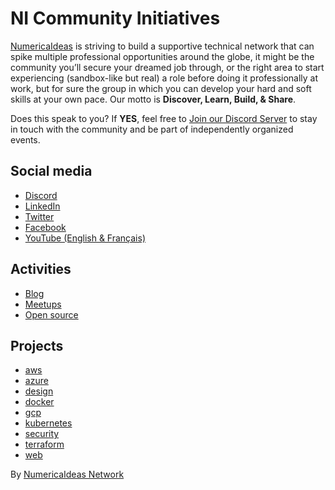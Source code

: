 # NI Community Initiatives
[NumericaIdeas](https://numericaideas.com/about) is striving to build a supportive technical network that can spike multiple professional opportunities around the globe, it might be the community you’ll secure your dreamed job through, or the right area to start experiencing (sandbox-like but real) a role before doing it professionally at work, but for sure the group in which you can develop your hard and soft skills at your own pace. Our motto is **Discover, Learn, Build, & Share**.

Does this speak to you? If **YES**, feel free to [Join our Discord Server](https://discord.gg/UTP7Davtvg) to stay in touch with the community and be part of independently organized events.

## Social media
- [Discord](https://discord.gg/UTP7Davtvg)
- [LinkedIn](https://www.linkedin.com/company/numericaideas)
- [Twitter](https://twitter.com/numericaideas)
- [Facebook](https://facebook.com/numericaideas)
- [YouTube (English & Français)](https://www.youtube.com/@numericaideas/channels?sub_confirmation=1)

## Activities
- [Blog](https://blog.numericaideas.com)
- [Meetups](https://github.com/numerica-ideas/meetups)
- [Open source](https://github.com/numerica-ideas)

## Projects
- [aws](./aws)
- [azure](./azure)
- [design](./design)
- [docker](./docker)
- [gcp](./gcp)
- [kubernetes](./kubernetes)
- [security](./security)
- [terraform](./terraform)
- [web](./web)

By [NumericaIdeas Network](https://numericaideas.com)
